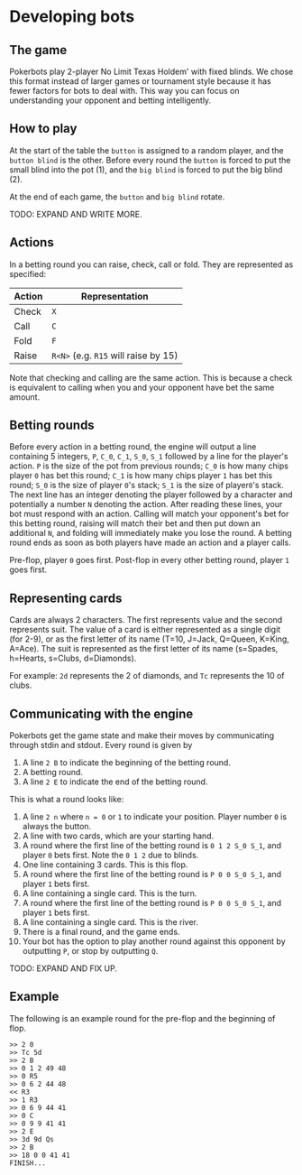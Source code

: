 # Developing bots

## The game
Pokerbots play 2-player No Limit Texas Holdem' with fixed blinds. We chose this format 
instead of larger games or tournament style because it has fewer factors for bots to deal with.
This way you can focus on understanding your opponent and betting intelligently.

## How to play
At the start of the table the `button` is assigned to a random player, and the `button blind` is the other.
Before every round the `button` is forced to put the small blind into the pot (1),
and the `big blind` is forced to put the big blind (2).

At the end of each game, the `button` and `big blind` rotate.

TODO: EXPAND AND WRITE MORE.

## Actions
In a betting round you can raise, check, call or fold. They are represented as
specified:

|Action|Representation|
|----|----|
|Check|`X`|
|Call|`C`|
|Fold|`F`|
|Raise|`R<N>` (e.g. `R15` will raise by 15)|

Note that checking and calling are the same action. This is because a check
is equivalent to calling when you and your opponent have bet the same amount.

## Betting rounds
Before every action in a betting round, the engine will output a line containing 5
integers, `P`, `C_0`, `C_1`, `S_0`, `S_1` followed by a line for the player's action. `P` is the size of the pot from previous rounds; 
`C_0` is how many chips player `0` has bet this round; `C_1` is how many chips player `1` has bet this round;
`S_0` is the size of player `0`'s stack; `S_1` is the size of player`0`'s stack. The next line has an integer denoting the player followed by a character and potentially a number `N` denoting the action. After reading these lines, your bot must respond with an action. Calling will match your
opponent's bet for this betting round, raising will match their bet and then put down 
an additional `N`, and folding will immediately make you lose the round. A betting round ends
as soon as both players have made an action and a player calls.

Pre-flop, player `0` goes first. Post-flop in every other betting round, player `1` goes first.

## Representing cards
Cards are always 2 characters. The first represents value and the second represents suit. 
The value of a card is either represented as a single digit (for 2-9), or as the first letter of its name
(T=10, J=Jack, Q=Queen, K=King, A=Ace). The suit is represented as the first letter of its name 
(s=Spades, h=Hearts, s=Clubs, d=Diamonds).

For example:
`2d` represents the 2 of diamonds, and `Tc` represents the 10 of clubs.

## Communicating with the engine
Pokerbots get the game state and make their moves by communicating through stdin and stdout. Every round is given by
1. A line `2 B` to indicate the beginning of the betting round. 
2. A betting round.
3. A line `2 E` to indicate the end of the betting round.

This is what a round looks like:
1. A line `2 n` where `n = 0` or `1` to indicate your position. Player number `0` is always the button.
2. A line with two cards, which are your starting hand. 
3. A round where the first line of the betting round is `0 1 2 S_0 S_1`, and player `0` bets first. Note the `0 1 2` due to blinds.
7. One line containing 3 cards. This is this flop.
8. A round where the first line of the betting round is `P 0 0 S_0 S_1`, and player `1` bets first.
10. A line containing a single card. This is the turn.
11. A round where the first line of the betting round is `P 0 0 S_0 S_1`, and player `1` bets first.
12. A line containing a single card. This is the river.
13. There is a final round, and the game ends.
14. Your bot has the option to play another round against this opponent by outputting
`P`, or stop by outputting `Q`. 

TODO: EXPAND AND FIX UP.

## Example
The following is an example round for the pre-flop and the beginning of flop.
```
>> 2 0
>> Tc 5d
>> 2 B
>> 0 1 2 49 48
>> 0 R5
>> 0 6 2 44 48
<< R3
>> 1 R3
>> 0 6 9 44 41
>> 0 C
>> 0 9 9 41 41
>> 2 E
>> 3d 9d Qs
>> 2 B
>> 18 0 0 41 41
FINISH...
```
